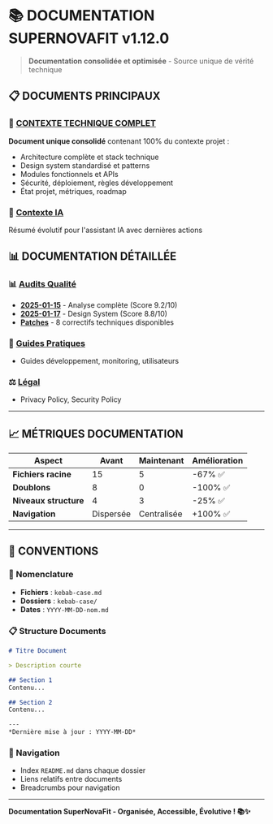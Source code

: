 # 📚 DOCUMENTATION SUPERNOVAFIT v1.12.0

> **Documentation consolidée et optimisée** - Source unique de vérité technique

## **📋 DOCUMENTS PRINCIPAUX**

### **🚀 [CONTEXTE TECHNIQUE COMPLET](./CONTEXTE_TECHNIQUE_COMPLET.md)**
**Document unique consolidé** contenant 100% du contexte projet :
- Architecture complète et stack technique
- Design system standardisé et patterns
- Modules fonctionnels et APIs
- Sécurité, déploiement, règles développement
- État projet, métriques, roadmap

### **🤖 [Contexte IA](./context/ai_context_summary.md)**
Résumé évolutif pour l'assistant IA avec dernières actions

## **📊 DOCUMENTATION DÉTAILLÉE**

### **📊 [Audits Qualité](./audits/)**
- **[2025-01-15](./audits/2025-01-15-quality/)** - Analyse complète (Score 9.2/10)
- **[2025-01-17](./audits/2025-01-17-ui-ux/)** - Design System (Score 8.8/10)
- **[Patches](./audits/patches/)** - 8 correctifs techniques disponibles

### **📖 [Guides Pratiques](./guides/)**
- Guides développement, monitoring, utilisateurs

### **⚖️ [Légal](./legal/)**
- Privacy Policy, Security Policy

---

## **📈 MÉTRIQUES DOCUMENTATION**

| Aspect | Avant | Maintenant | Amélioration |
|--------|-------|------------|--------------|
| **Fichiers racine** | 15 | 5 | -67% ✅ |
| **Doublons** | 8 | 0 | -100% ✅ |
| **Niveaux structure** | 4 | 3 | -25% ✅ |
| **Navigation** | Dispersée | Centralisée | +100% ✅ |

---

## **🎯 CONVENTIONS**

### **📝 Nomenclature**
- **Fichiers** : `kebab-case.md`
- **Dossiers** : `kebab-case/`
- **Dates** : `YYYY-MM-DD-nom.md`

### **📋 Structure Documents**
```markdown
# Titre Document

> Description courte

## Section 1
Contenu...

## Section 2  
Contenu...

---
*Dernière mise à jour : YYYY-MM-DD*
```

### **🔗 Navigation**
- Index `README.md` dans chaque dossier
- Liens relatifs entre documents
- Breadcrumbs pour navigation

---

**Documentation SuperNovaFit - Organisée, Accessible, Évolutive ! 📚✨**
